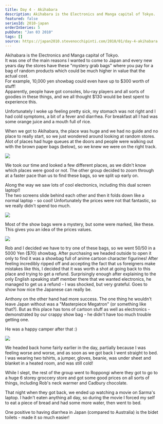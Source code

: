 ```yaml
---
title: Day 4 - Akihabara
description: Akihabara is the Electronics and Manga capital of Tokyo.  It was one of the main reasons I wanted to come to Japan and every new years day t...
featured: false
seriesId: 2010-japan
orderInSeries: 5
pubDate: "Jan 03 2010"
tags: []
source: https://japan2010.stevenocchipinti.com/2010/01/day-4-akihabara.html
---
```


Akihabara is the Electronics and Manga capital of Tokyo.  
It was one of the main reasons I wanted to come to Japan and every new years day the stores have these "mystery grab bags" where you pay for a bag of random products which could be much higher in value that the actual cost.  
For example, 10,000 yen showbag could even have up to $300 worth of stuff!  
Apparently, people have got consoles, blu-ray players and all sorts of goodies in these things, and we all thought $130 would be best spent to experience this.

Unfortunately I woke up feeling pretty sick, my stomach was not right and I had cold symptoms, a bit of a fever and diarrhea. For breakfast all I had was some orange juice and a mouth full of rice.

When we got to Akihabara, the place was huge and we had no guide and no place to really start, so we just wondered around looking at random stores.  
Alot of places had huge queues at the doors and people were walking out with the brown paper bags (below), so we knew we were on the right track.

[![](http://localhost:43285/a513bf084c1f3aa4ab5c8d9ae08cd218/image/1e3c4b7a41129df2.jpg?size=400)](http://localhost:43285/a513bf084c1f3aa4ab5c8d9ae08cd218/image/1e3c4b7a41129df2.jpg)

We took our time and looked a few different places, as we didn't know which places were good or not. The other group decided to zoom through at a faster pace than us to find these bags, so we split up early on.

Along the way we saw lots of cool electronics, including this dual screen laptop!!  
The two screens slide behind each other and then it folds down like a normal laptop - so cool! Unfortunately the prices were not that fantastic, so we really didn't spend too much.

[![](http://localhost:43285/a513bf084c1f3aa4ab5c8d9ae08cd218/image/478e971dbc9ecd03.jpg?size=400)](http://localhost:43285/a513bf084c1f3aa4ab5c8d9ae08cd218/image/478e971dbc9ecd03.jpg)

Most of the show bags were a mystery, but some were marked, like these. This gives you an idea of the prices values.

[![](http://localhost:43285/a513bf084c1f3aa4ab5c8d9ae08cd218/image/f5d05348cbd2ea5.jpg?size=400)](http://localhost:43285/a513bf084c1f3aa4ab5c8d9ae08cd218/image/f5d05348cbd2ea5.jpg)

Rob and I decided we have to try one of these bags, so we went 50/50 in a 5000 Yen ($70) showbag. After purchasing we headed outside to open it only to find it was a showbag full of anime cartoon character figurines! After feeling incredibly ripped off and accepting the fact that us foreigners make mistakes like this, I decided that it was worth a shot at going back to this place and trying to get a refund. Surprisingly enough after explaining to the only English speaking staff member there that we wanted electronics, he managed to get us a refund - I was shocked, but very grateful. Goes to show how nice the Japanese can really be.

Anthony on the other hand had more success. The one thing he wouldn't leave Japan without was a "Masterpiece Megatron" (or something like that?). But as this place has tons of cartoon stuff as well as electronics - demonstrated by our crappy show bag - he didn't have too much trouble getting one.

He was a happy camper after that :)

[![](http://localhost:43285/a513bf084c1f3aa4ab5c8d9ae08cd218/image/7faf51d5ac4be48e.jpg?size=400)](http://localhost:43285/a513bf084c1f3aa4ab5c8d9ae08cd218/image/7faf51d5ac4be48e.jpg)

We headed back home fairly earlier in the day, partially because I was feeling worse and worse, and as soon as we got back I went straight to bed.  
I was wearing two tshirts, a jumper, gloves, beanie, was under sheet and blanket in a heated room, and was still cold!

While I slept, the rest of the group went to Roppongi where they got to go to a huge 6 storey groccery store and got some good prices on all sorts of things, including Rob's neck warmer and Cadbury chocolate.

That night when they got back, we ended up watching a movie on Sarma's laptop. I hadn't eaten anything all day, so during the movie I forced my self to eat a piece of bread and had some more water, then went to bed.

One positive to having diarrhea in Japan (compared to Australia) is the bidet toilets - made it so much easier!
